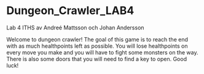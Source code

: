 # Dungeon_Crawler_LAB4
Lab 4 ITHS av Andreé Mattsson och Johan Andersson

Welcome to dungeon crawler!
The goal of this game is to reach the end with as much healthpoints left as possible.
You will lose healthpoints on every move you make and you will have to fight some monsters on the way.
There is also some doors that you will need to find a key to open.
Good luck!

